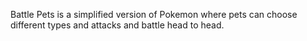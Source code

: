 Battle Pets is a simplified version of Pokemon where pets can choose different types and attacks and battle head to head.
